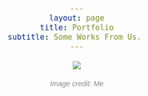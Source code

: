 ```yaml
---
layout: page
title: Portfolio
subtitle: Some Works From Us. 
---
```


<html lang="en" >

<head>
  <meta charset="UTF-8">
  <title>Bayveri's Timeline</title>	
</head>  

<style type="text/css" media="screen">

html,body {
  font-family: 'Raleway', sans-serif;
  padding: 0 2em;
  font-size: 18px;
  text-align:center;
}


p {
  margin: 1.5em 0;
  color: #888;
}

.thumbnail {
  max-width: 40%;
}

.italic { font-style: italic; }
.small { font-size: 0.8em; }

/** LIGHTBOX MARKUP **/

.lightbox {
	/** Default lightbox to hidden */
	display: none;

	/** Position and style */
	position: fixed;
	z-index: 999;
	width: 100%;
	height: 100%;
	text-align: center;
	top: 0;
	left: 0;
	background: rgba(0,0,0,0.8);
}

.lightbox img {
	/** Pad the lightbox image */
	max-width: 90%;
	max-height: 80%;
	margin-top: 10%;
}

.lightbox:target {
	/** Remove default browser outline */
	outline: none;

	/** Unhide lightbox **/
	display: block;
}

 </style>


<!-- Lightbox usage markup -->
<link href="https://fonts.googleapis.com/css?family=Raleway:200,100,400" rel="stylesheet" type="text/css" />

<!-- thumbnail image wrapped in a link -->
<a href="#img1">
  <img src="http://insomnia.rest/images/screens/main.png" class="thumbnail">
</a>

<!-- lightbox container hidden with CSS -->
<a href="#_" class="lightbox" id="img1">
  <img src="http://insomnia.rest/images/screens/main.png">
</a>

<p class="italic small">Image credit: Me</p>

	
</html>
